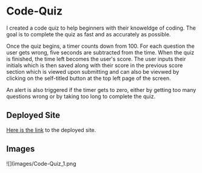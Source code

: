 # Code-Quiz
I created a code quiz to help beginners with their knoweldge of coding. The goal is to complete the quiz as fast and as accurately as possible.

Once the quiz begins, a timer counts down from 100. For each question the user gets wrong, five seconds are subtracted from the time. When the quiz is finished, the time left becomes the user's score. The user inputs their initials which is then saved along with their score in the previous score section which is viewed upon submitting and can also be vievwed by clicking on the self-titled button at the top left page of the screen.

An alert is also triggered if the timer gets to zero, either by getting too many questions wrong or by taking too long to complete the quiz.

## Deployed Site
[Here is the link]() to the deployed site.

## Images
![](images/Code-Quiz_1.png
